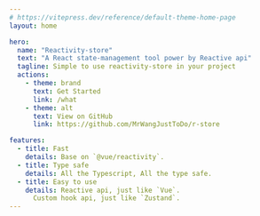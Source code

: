 ```yaml
---
# https://vitepress.dev/reference/default-theme-home-page
layout: home

hero:
  name: "Reactivity-store"
  text: "A React state-management tool power by Reactive api"
  tagline: Simple to use reactivity-store in your project
  actions:
    - theme: brand
      text: Get Started
      link: /what
    - theme: alt
      text: View on GitHub
      link: https://github.com/MrWangJustToDo/r-store

features:
  - title: Fast
    details: Base on `@vue/reactivity`.
  - title: Type safe
    details: All the Typescript, All the type safe.
  - title: Easy to use
    details: Reactive api, just like `Vue`.
      Custom hook api, just like `Zustand`.
---
```


